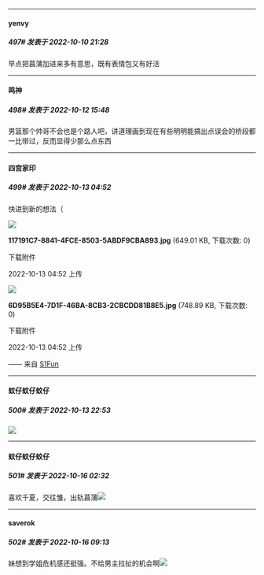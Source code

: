 

*****

####  yenvy  
##### 497#       发表于 2022-10-10 21:28

早点把菖蒲加进来多有意思，既有表情包又有好活



*****

####  鸣神  
##### 498#       发表于 2022-10-12 15:48

男篮那个帅哥不会也是个路人吧，讲道理画到现在有些明明能搞出点误会的桥段都一比带过，反而显得少那么点东西



*****

####  四宫家印  
##### 499#       发表于 2022-10-13 04:52

快进到新的想法（

<img src="https://img.saraba1st.com/forum/202210/13/045226sgm0njn1tb6z9rgg.jpg" referrerpolicy="no-referrer">

<strong>117191C7-8841-4FCE-8503-5ABDF9CBA893.jpg</strong> (649.01 KB, 下载次数: 0)

下载附件

2022-10-13 04:52 上传

<img src="https://img.saraba1st.com/forum/202210/13/045227omjmubbsvvuoypyu.jpg" referrerpolicy="no-referrer">

<strong>6D95B5E4-7D1F-46BA-8CB3-2CBCDD81B8E5.jpg</strong> (748.89 KB, 下载次数: 0)

下载附件

2022-10-13 04:52 上传

—— 来自 [S1Fun](https://s1fun.koalcat.com)



*****

####  蚊仔蚊仔蚊仔  
##### 500#       发表于 2022-10-13 22:53

<img src="https://p.sda1.dev/7/d5ec213b1033447efeccffdd15473c4e/CMP_20221013225318146.jpg" referrerpolicy="no-referrer">



*****

####  蚊仔蚊仔蚊仔  
##### 501#       发表于 2022-10-16 02:32

喜欢千夏，交往雏，出轨菖蒲<img src="https://static.saraba1st.com/image/smiley/face2017/081.png" referrerpolicy="no-referrer">



*****

####  saverok  
##### 502#       发表于 2022-10-16 09:13

妹想到学姐危机感还挺强。不给男主拉扯的机会啊<img src="https://static.saraba1st.com/image/smiley/face2017/049.png" referrerpolicy="no-referrer">

